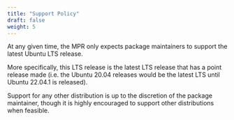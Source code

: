 ```yaml
---
title: "Support Policy"
draft: false
weight: 5
---
```


At any given time, the MPR only expects package maintainers to support the latest Ubuntu LTS release.

More specifically, this LTS release is the latest LTS release that has a point release made (i.e. the Ubuntu 20.04 releases would be the latest LTS until Ubuntu 22.04.1 is released).

Support for any other distribution is up to the discretion of the package maintainer, though it is highly encouraged to support other distributions when feasible.
